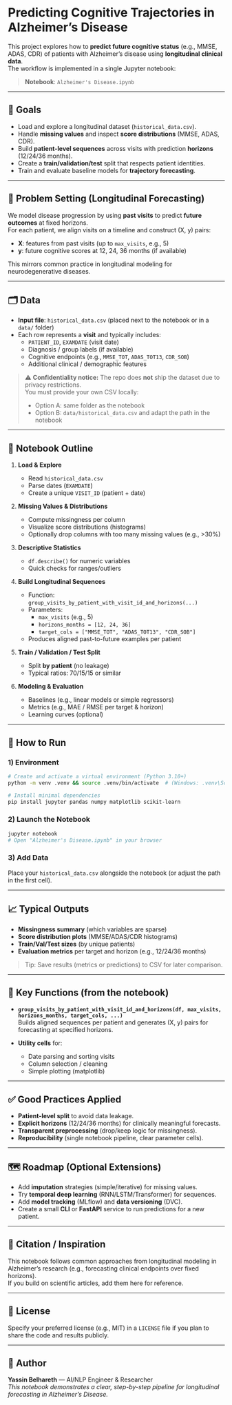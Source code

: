 # Predicting Cognitive Trajectories in Alzheimer’s Disease

This project explores how to **predict future cognitive status** (e.g., MMSE, ADAS, CDR) of patients with Alzheimer’s disease using **longitudinal clinical data**.  
The workflow is implemented in a single Jupyter notebook:

> **Notebook**: `Alzheimer's Disease.ipynb`

---

## 🎯 Goals

- Load and explore a longitudinal dataset (`historical_data.csv`).
- Handle **missing values** and inspect **score distributions** (MMSE, ADAS, CDR).
- Build **patient-level sequences** across visits with prediction **horizons** (12/24/36 months).
- Create a **train/validation/test** split that respects patient identities.
- Train and evaluate baseline models for **trajectory forecasting**.

---

## 🧠 Problem Setting (Longitudinal Forecasting)

We model disease progression by using **past visits** to predict **future outcomes** at fixed horizons.  
For each patient, we align visits on a timeline and construct (X, y) pairs:

- **X**: features from past visits (up to `max_visits`, e.g., 5)
- **y**: future cognitive scores at 12, 24, 36 months (if available)

This mirrors common practice in longitudinal modeling for neurodegenerative diseases.

---

## 🗂 Data

- **Input file**: `historical_data.csv` (placed next to the notebook or in a `data/` folder)
- Each row represents a **visit** and typically includes:
  - `PATIENT_ID`, `EXAMDATE` (visit date)
  - Diagnosis / group labels (if available)
  - Cognitive endpoints (e.g., `MMSE_TOT`, `ADAS_TOT13`, `CDR_SOB`)
  - Additional clinical / demographic features

> ⚠️ **Confidentiality notice:** The repo does **not** ship the dataset due to privacy restrictions.  
> You must provide your own CSV locally:
> - Option A: same folder as the notebook
> - Option B: `data/historical_data.csv` and adapt the path in the notebook

---

## 🔎 Notebook Outline

1. **Load & Explore**
   - Read `historical_data.csv`
   - Parse dates (`EXAMDATE`)
   - Create a unique `VISIT_ID` (patient + date)

2. **Missing Values & Distributions**
   - Compute missingness per column
   - Visualize score distributions (histograms)
   - Optionally drop columns with too many missing values (e.g., >30%)

3. **Descriptive Statistics**
   - `df.describe()` for numeric variables
   - Quick checks for ranges/outliers

4. **Build Longitudinal Sequences**
   - Function: `group_visits_by_patient_with_visit_id_and_horizons(...)`
   - Parameters:
     - `max_visits` (e.g., 5)
     - `horizons_months = [12, 24, 36]`
     - `target_cols = ["MMSE_TOT", "ADAS_TOT13", "CDR_SOB"]`
   - Produces aligned past-to-future examples per patient

5. **Train / Validation / Test Split**
   - Split **by patient** (no leakage)
   - Typical ratios: 70/15/15 or similar

6. **Modeling & Evaluation**
   - Baselines (e.g., linear models or simple regressors)
   - Metrics (e.g., MAE / RMSE per target & horizon)
   - Learning curves (optional)

---

## 🧪 How to Run

### 1) Environment
```bash
# Create and activate a virtual environment (Python 3.10+)
python -m venv .venv && source .venv/bin/activate  # (Windows: .venv\Scripts\activate)

# Install minimal dependencies
pip install jupyter pandas numpy matplotlib scikit-learn
```

### 2) Launch the Notebook
```bash
jupyter notebook
# Open "Alzheimer's Disease.ipynb" in your browser
```

### 3) Add Data
Place your `historical_data.csv` alongside the notebook (or adjust the path in the first cell).

---

## 📈 Typical Outputs

- **Missingness summary** (which variables are sparse)
- **Score distribution plots** (MMSE/ADAS/CDR histograms)
- **Train/Val/Test sizes** (by unique patients)
- **Evaluation metrics** per target and horizon (e.g., 12/24/36 months)

> Tip: Save results (metrics or predictions) to CSV for later comparison.

---

## 🧩 Key Functions (from the notebook)

- **`group_visits_by_patient_with_visit_id_and_horizons(df, max_visits, horizons_months, target_cols, ...)`**  
  Builds aligned sequences per patient and generates (X, y) pairs for forecasting at specified horizons.

- **Utility cells** for:
  - Date parsing and sorting visits
  - Column selection / cleaning
  - Simple plotting (matplotlib)

---

## ✅ Good Practices Applied

- **Patient-level split** to avoid data leakage.
- **Explicit horizons** (12/24/36 months) for clinically meaningful forecasts.
- **Transparent preprocessing** (drop/keep logic for missingness).
- **Reproducibility** (single notebook pipeline, clear parameter cells).

---

## 🗺 Roadmap (Optional Extensions)

- Add **imputation** strategies (simple/iterative) for missing values.
- Try **temporal deep learning** (RNN/LSTM/Transformer) for sequences.
- Add **model tracking** (MLflow) and **data versioning** (DVC).
- Create a small **CLI** or **FastAPI** service to run predictions for a new patient.

---

## 📜 Citation / Inspiration

This notebook follows common approaches from longitudinal modeling in Alzheimer’s research (e.g., forecasting clinical endpoints over fixed horizons).  
If you build on scientific articles, add them here for reference.

---

## 📄 License

Specify your preferred license (e.g., MIT) in a `LICENSE` file if you plan to share the code and results publicly.

---

## 👤 Author

**Yassin Belhareth** — AI/NLP Engineer & Researcher  
*This notebook demonstrates a clear, step-by-step pipeline for longitudinal forecasting in Alzheimer’s Disease.*
